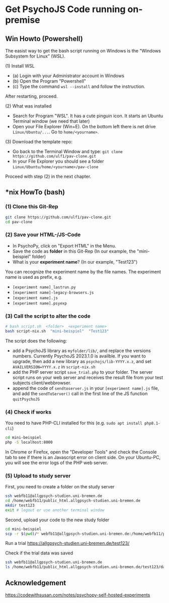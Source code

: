 # Get PsychoJS Code running on-premise

## Win Howto (Powershell)
The easist way to get the bash script running on Windows is the "Windows Subsystem for Linux" (WSL).

(1) Install WSL
- (a) Login with your Administrator account in Windows
- (b) Open the Program "Powershell"
- (c) Type the command `wsl --install` and follow the instruction.

After restarting, proceed.

(2) What was installed
- Search for Program "WSL". It has a cute pinguin icon. It starts an Ubuntu Terminal window (we need that later)
- Open your File Explorer (Win+E). On the bottom left there is net drive `Linux/Ubuntu/...`. Go to `home/<yourname>`.

(3) Download the template repo:
- Go back to the Terminal Window and type: `git clone https://github.com/ulf1/pav-clone.git`
- In your File Explorer you should see a folder `Linux/Ubuntu/home/<yourname>/pav-clone`

Proceed with step (2) in the next chapter.


## *nix HowTo (bash)


### (1) Clone this Git-Rep
```sh
git clone https://github.com/ulf1/pav-clone.git
cd pav-clone
```

### (2) Save your HTML-/JS-Code
- In PsychoPy, click on "Export HTML" in the Menu.
- Save the code as **folder** in this Git-Rep (In our example, the "mini-beispiel" folder)
- What is your **experiment name**? (In our example, "Test123")

You can recognize the experiment name by the file names. The experiment name is used as prefix, e.g.

- `[experiment name]_lastrun.py`
- `[experiment name]-legacy-browsers.js`
- `[experiment name].js`
- `[experiment name].psyexp`


### (3) Call the script to alter the code

```sh
# bash script.sh  <folder>  <experiment name>
bash script-nix.sh  "mini-beispiel"  "Test123"
```

The script does the following:

- add a PsychoJS library as `myfolder/lib/`, and replace the versions numbers. 
    Currently PsychoJS 2023.1.0 is availble. If you want to upgrade, then 
    add a new library as `psychojs/lib-YYYY.x.z`, and set `AVAILVERSION=YYYY.x.z` in `script-nix.sh` 
- add the PHP server script `save_trial.php` to your folder. 
    The server script runs on your web server and receives the result file from your test subjects client/webbrowser.
- append the code of `sendtoserver.js` in your `[experiment name].js` file, 
    and add the `sendToServer()` call in the first line of the JS function  `quitPsychoJS`
 

### (4) Check if works 
You need to have PHP-CLI installed for this (e.g. `sudo apt install php8.1-cli`)

```sh
cd mini-beispiel
php -S localhost:8000
```

In Chrome or Firefox, open the "Developer Tools" and check the Console tab to see if there is an Javascript error on client side.
On your Ubuntu-PC, you will see the error logs of the PHP web server.


### (5) Upload to study server
First, you need to create a folder on the study server

```sh
ssh webfb11@allgpsych-studien.uni-bremen.de 
cd /home/webfb11/public_html.allgpsych-studien.uni-bremen.de
mkdir test123
exit # logout or use another terminal window
```

Second, upload your code to the new study folder
```sh
cd mini-beispiel
scp -r $(pwd)/* webfb11@allgpsych-studien.uni-bremen.de:/home/webfb11/public_html.allgpsych-studien.uni-bremen.de/test123/
```

Run a trial
https://allgpsych-studien.uni-bremen.de/test123/

Check if the trial data was saved
```sh
ssh webfb11@allgpsych-studien.uni-bremen.de 
ls /home/webfb11/public_html.allgpsych-studien.uni-bremen.de/test123/data
```


## Acknowledgement
https://codewithsusan.com/notes/psychopy-self-hosted-experiments
